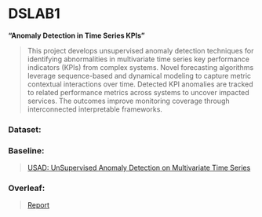 # DSLAB1

**“Anomaly Detection in Time Series KPIs”**
> This project develops unsupervised anomaly detection techniques for identifying abnormalities in multivariate time series key performance indicators (KPIs) from complex systems. Novel forecasting algorithms leverage sequence-based and dynamical modeling to capture metric contextual interactions over time. Detected KPI anomalies are tracked to related performance metrics across systems to uncover impacted services. The outcomes improve monitoring coverage through interconnected interpretable frameworks.


### Dataset:

### Baseline:
> [USAD: UnSupervised Anomaly Detection on Multivariate Time Series](https://dl.acm.org/doi/10.1145/3394486.3403392)

### Overleaf:
> [Report](https://www.overleaf.com/read/sntryjrptwqk#e9e125)
